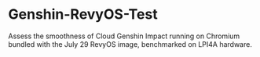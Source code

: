 # Genshin-RevyOS-Test
Assess the smoothness of Cloud Genshin Impact running on Chromium bundled with the July 29 RevyOS image, benchmarked on LPI4A hardware.
